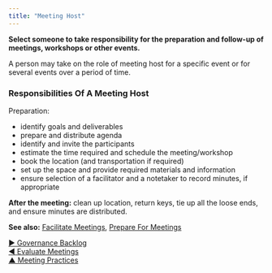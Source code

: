 ```yaml
---
title: "Meeting Host"
---
```



**Select someone to take responsibility for the preparation and follow-up of meetings, workshops or other events.**

A person may take on the role of meeting host for a specific event or for several events over a period of time.

### Responsibilities Of A Meeting Host

Preparation:

-   identify goals and deliverables
-   prepare and distribute agenda
-   identify and invite the participants
-   estimate the time required and schedule the meeting/workshop
-   book the location (and transportation if required)
-   set up the space and provide required materials and information
-   ensure selection of a facilitator and a notetaker to record minutes, if appropriate

**After the meeting:** clean up location, return keys, tie up all the loose ends, and ensure minutes are distributed.

**See also:** [Facilitate Meetings](facilitate-meetings.html), [Prepare For Meetings](prepare-for-meetings.html)

[&#9654; Governance Backlog](governance-backlog.html)<br/>[&#9664; Evaluate Meetings](evaluate-meetings.html)<br/>[&#9650; Meeting Practices](meeting-practices.html)

